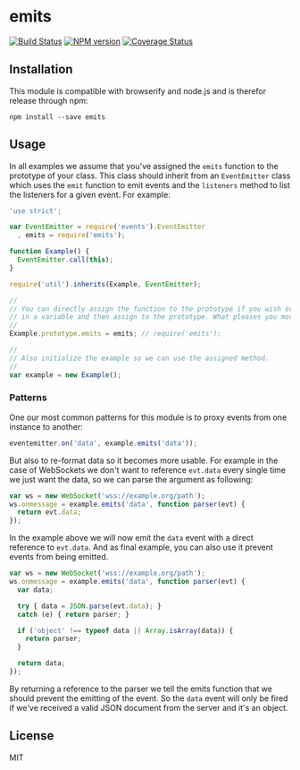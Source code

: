 # emits

[![Build Status](https://travis-ci.org/primus/emits.svg?branch=master)](https://travis-ci.org/primus/emits)
[![NPM version](https://badge.fury.io/js/emits.svg)](http://badge.fury.io/js/emits)
[![Coverage Status](https://img.shields.io/coveralls/primus/emits.svg)](https://coveralls.io/r/primus/emits?branch=master)

## Installation

This module is compatible with browserify and node.js and is therefor release
through npm:

```
npm install --save emits
```

## Usage

In all examples we assume that you've assigned the `emits` function to the
prototype of your class. This class should inherit from an `EventEmitter` class
which uses the `emit` function to emit events and the `listeners` method to list
the listeners for a given event. For example:

```js
'use strict';

var EventEmitter = require('events').EventEmitter
  , emits = require('emits');

function Example() {
  EventEmitter.call(this);
}

require('util').inherits(Example, EventEmitter);

//
// You can directly assign the function to the prototype if you wish or store it
// in a variable and then assign to the prototype. What pleases you more.
//
Example.prototype.emits = emits; // require('emits');

//
// Also initialize the example so we can use the assigned method.
//
var example = new Example();
```

### Patterns

One our most common patterns for this module is to proxy events from one
instance to another:

```js
eventemitter.on('data', example.emits('data'));
```

But also to re-format data so it becomes more usable. For example in the case of
WebSockets we don't want to reference `evt.data` every single time we just want
the data, so we can parse the argument as following:

```js
var ws = new WebSocket('wss://example.org/path');
ws.onmessage = example.emits('data', function parser(evt) {
  return evt.data;
});
```

In the example above we will now emit the `data` event with a direct reference
to `evt.data`. And as final example, you can also use it prevent events from
being emitted.

```js
var ws = new WebSocket('wss://example.org/path');
ws.onmessage = example.emits('data', function parser(evt) {
  var data;

  try { data = JSON.parse(evt.data); }
  catch (e) { return parser; }

  if ('object' !== typeof data || Array.isArray(data)) {
    return parser;
  }

  return data;
});
```

By returning a reference to the parser we tell the emits function that we should
prevent the emitting of the event. So the `data` event will only be fired if
we've received a valid JSON document from the server and it's an object.

## License

MIT
